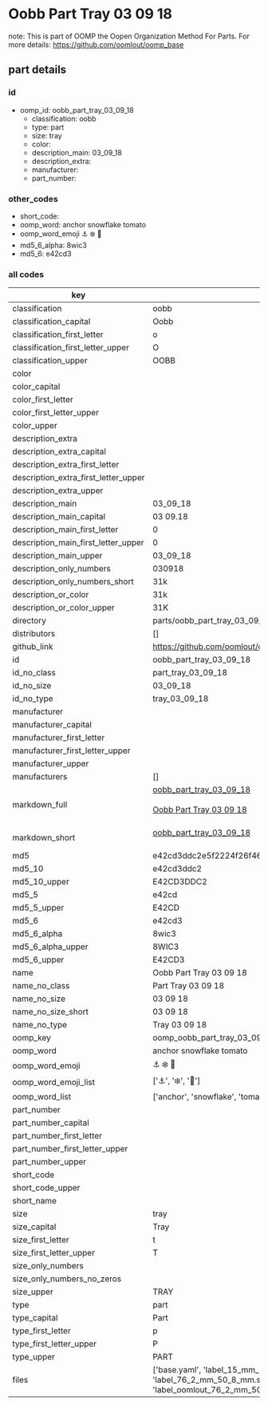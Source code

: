 # Oobb Part Tray 03 09 18  

note: This is part of OOMP the Oopen Organization Method For Parts. For more details: https://github.com/oomlout/oomp_base

##  part details





### id
* oomp_id: oobb_part_tray_03_09_18
  * classification: oobb
  * type: part
  * size: tray
  * color: 
  * description_main: 03_09_18
  * description_extra: 
  * manufacturer: 
  * part_number: 

### other_codes
* short_code: 
* oomp_word: anchor snowflake tomato
* oomp_word_emoji :anchor: :snowflake: :tomato:
* md5_6_alpha: 8wic3
* md5_6: e42cd3

### all codes 
| key | value |  
| --- | --- |  
| classification | oobb |  
| classification_capital | Oobb |  
| classification_first_letter | o |  
| classification_first_letter_upper | O |  
| classification_upper | OOBB |  
| color |  |  
| color_capital |  |  
| color_first_letter |  |  
| color_first_letter_upper |  |  
| color_upper |  |  
| description_extra |  |  
| description_extra_capital |  |  
| description_extra_first_letter |  |  
| description_extra_first_letter_upper |  |  
| description_extra_upper |  |  
| description_main | 03_09_18 |  
| description_main_capital | 03 09.18 |  
| description_main_first_letter | 0 |  
| description_main_first_letter_upper | 0 |  
| description_main_upper | 03_09_18 |  
| description_only_numbers | 030918 |  
| description_only_numbers_short | 31k |  
| description_or_color | 31k |  
| description_or_color_upper | 31K |  
| directory | parts/oobb_part_tray_03_09_18 |  
| distributors | [] |  
| github_link | https://github.com/oomlout/oomlout_oomp_part_src/tree/main/parts/oobb_part_tray_03_09_18/working |  
| id | oobb_part_tray_03_09_18 |  
| id_no_class | part_tray_03_09_18 |  
| id_no_size | 03_09_18 |  
| id_no_type | tray_03_09_18 |  
| manufacturer |  |  
| manufacturer_capital |  |  
| manufacturer_first_letter |  |  
| manufacturer_first_letter_upper |  |  
| manufacturer_upper |  |  
| manufacturers | [] |  
| markdown_full | [oobb_part_tray_03_09_18](https://github.com/oomlout/oomlout_oomp_part_src/tree/main/parts/oobb_part_tray_03_09_18/working)<br>[](https://github.com/oomlout/oomlout_oomp_part_src/tree/main/parts/oobb_part_tray_03_09_18/working)<br>[Oobb Part Tray 03 09 18](https://github.com/oomlout/oomlout_oomp_part_src/tree/main/parts/oobb_part_tray_03_09_18/working)<br><br> |  
| markdown_short | [oobb_part_tray_03_09_18](https://github.com/oomlout/oomlout_oomp_part_src/tree/main/parts/oobb_part_tray_03_09_18/working)<br><br> |  
| md5 | e42cd3ddc2e5f2224f26f46a61942086 |  
| md5_10 | e42cd3ddc2 |  
| md5_10_upper | E42CD3DDC2 |  
| md5_5 | e42cd |  
| md5_5_upper | E42CD |  
| md5_6 | e42cd3 |  
| md5_6_alpha | 8wic3 |  
| md5_6_alpha_upper | 8WIC3 |  
| md5_6_upper | E42CD3 |  
| name | Oobb Part Tray 03 09 18 |  
| name_no_class | Part Tray 03 09 18 |  
| name_no_size | 03 09 18 |  
| name_no_size_short | 03 09 18 |  
| name_no_type | Tray 03 09 18 |  
| oomp_key | oomp_oobb_part_tray_03_09_18 |  
| oomp_word | anchor snowflake tomato |  
| oomp_word_emoji | :anchor: :snowflake: :tomato: |  
| oomp_word_emoji_list | [':anchor:', ':snowflake:', ':tomato:'] |  
| oomp_word_list | ['anchor', 'snowflake', 'tomato'] |  
| part_number |  |  
| part_number_capital |  |  
| part_number_first_letter |  |  
| part_number_first_letter_upper |  |  
| part_number_upper |  |  
| short_code |  |  
| short_code_upper |  |  
| short_name |  |  
| size | tray |  
| size_capital | Tray |  
| size_first_letter | t |  
| size_first_letter_upper | T |  
| size_only_numbers |  |  
| size_only_numbers_no_zeros |  |  
| size_upper | TRAY |  
| type | part |  
| type_capital | Part |  
| type_first_letter | p |  
| type_first_letter_upper | P |  
| type_upper | PART |  
| files | ['base.yaml', 'label_15_mm_30_mm.pdf', 'label_15_mm_30_mm.svg', 'label_76_2_mm_50_8_mm.pdf', 'label_76_2_mm_50_8_mm.svg', 'label_oomlout_76_2_mm_50_8_mm.pdf', 'label_oomlout_76_2_mm_50_8_mm.svg', 'readme.md', 'working.json', 'working.yaml'] |  

